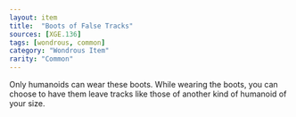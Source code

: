 ```yaml
---
layout: item
title:  "Boots of False Tracks"
sources: [XGE.136]
tags: [wondrous, common]
category: "Wondrous Item"
rarity: "Common"
---
```


Only humanoids can wear these boots. While wearing the boots, you can choose to have them leave tracks like those of another kind of humanoid of your size.